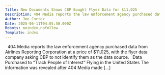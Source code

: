 ```yaml
---
Title: New Documents Shows CBP Bought Flyer Data for $11,025
Description: 404 Media reports the law enforcement agency purchased data from Airlines Reporting Corporation at a price of $11,025, with the flyer data company asking CBP to not identify them as the data source.  ...
Author: Joe Cortez
Date: 2025-06-11T04:05:50.000Z
Robots: noindex,nofollow
Template: index
---
```

&#160; 404 Media reports the law enforcement agency purchased data from Airlines Reporting Corporation at a price of $11,025, with the flyer data company asking CBP to not identify them as the data source. &#160; Data Purchased to “Track People of Interest” Flying in the United States The information was revealed after 404 Media made [&#8230;]